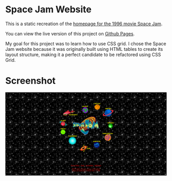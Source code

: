 # Space Jam Website

This is a static recreation of the [homepage for the 1996 movie Space Jam](https://www.warnerbros.com/archive/spacejam/movie/jam.htm). 

You can view the live version of this project on [Github Pages](https://wittenbrock.github.io/space-jam-website-clone/).

My goal for this project was to learn how to use CSS grid. I chose the Space Jam website because it was originally built using HTML tables to create its layout structure, making it a perfect candidate to be refactored using CSS Grid.

# Screenshot

![Space Jam Homepage](readme-screenshots/space-jam-website-clone.png)
